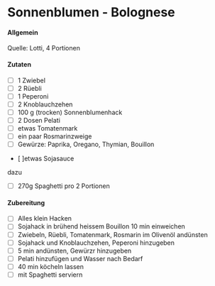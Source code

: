 # Sonnenblumen - Bolognese

#### Allgemein
Quelle: Lotti, 
4 Portionen

#### Zutaten
- [ ] 1 Zwiebel
- [ ] 2 Rüebli
- [ ] 1 Peperoni
- [ ] 2 Knoblauchzehen
- [ ] 100 g (trocken) Sonnenblumenhack
- [ ] 2 Dosen Pelati
- [ ] etwas Tomatenmark
- [ ] ein paar Rosmarinzweige
- [ ] Gewürze: Paprika, Oregano, Thymian, Bouillon
- [ ]etwas Sojasauce

dazu
- [ ] 270g Spaghetti pro 2 Portionen



#### Zubereitung
- [ ] Alles klein Hacken
- [ ] Sojahack in brühend heissem Bouillon 10 min einweichen
- [ ] Zwiebeln, Rüebli, Tomatenmark, Rosmarin im Olivenöl andünsten
- [ ] Sojahack und Knoblauchzehen, Peperoni hinzugeben
- [ ] 5 min andünsten, Gewürzr hinzugeben
- [ ] Pelati hinzufügen und Wasser nach Bedarf
- [ ] 40 min köcheln lassen
- [ ] mit Spaghetti serviern
